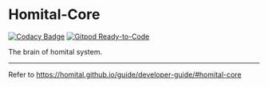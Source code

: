 # Homital-Core

[![Codacy Badge](https://app.codacy.com/project/badge/Grade/b7a415b1f02144d9a12b4bb532309ef2)](https://www.codacy.com/gh/Homital/Homital-Core?utm_source=github.com&amp;utm_medium=referral&amp;utm_content=Homital/Homital-Core&amp;utm_campaign=Badge_Grade)
[![Gitpod Ready-to-Code](https://img.shields.io/badge/Gitpod-Ready--to--Code-blue?logo=gitpod)](https://gitpod.io/#https://github.com/Homital/Homital-Core) 

The brain of homital system.

----------------------------

Refer to https://homital.github.io/guide/developer-guide/#homital-core